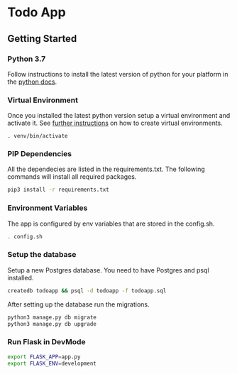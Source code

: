# Todo App

## Getting Started


### Python 3.7
Follow instructions to install the latest version of python for your platform in the [python docs](https://docs.python.org/3/using/unix.html#getting-and-installing-the-latest-version-of-python).

### Virtual Environment
Once you installed the latest python version setup a virtual environment and activate it. See [further instructions](https://docs.python.org/3/tutorial/venv.html "Python Tutorials") on how to create virtual environments.
```
. venv/bin/activate
```

### PIP Dependencies
All the dependecies are listed in the requirements.txt. The following commands will install all required packages.
```bash
pip3 install -r requirements.txt
```

### Environment Variables
The app is configured by env variables that are stored in the config.sh.
```bash
. config.sh
```

### Setup the database 

Setup a new Postgres database. You need to have Postgres and psql installed.

```bash
createdb todoapp && psql -d todoapp -f todoapp.sql
```

After setting up the database run the migrations.

```bash
python3 manage.py db migrate
python3 manage.py db upgrade
```

### Run Flask in DevMode 

```bash
export FLASK_APP=app.py
export FLASK_ENV=development
```

